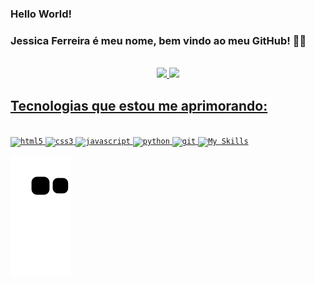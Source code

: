 ### Hello World! 
### Jessica Ferreira é meu nome, bem vindo ao meu GitHub! 👋🏻
<div style="display: inline_block"><br> </div>

<div align="center">
    <a href="https://github.com/jessicabferreira">
    <img height="180em" src="https://github-readme-stats.vercel.app/api?username=jessicabferreira&layout=compact&langs_count=true&theme=radical"/>
    <img height="180em" src="https://github-readme-stats.vercel.app/api/top-langs/?username=jessicabferreira&layout=compact&langs_count=7&true&theme=radical"/>
</div>

## Tecnologias que estou me aprimorando:

<img style="display: inline_block"><br>
  <code><img alt="html5" src="https://cdn.jsdelivr.net/gh/devicons/devicon/icons/html5/html5-original-wordmark.svg" alt="rails" width="50" height="50" style="max-width:100%;"></img></code>
  <code><img alt="css3" src="https://cdn.jsdelivr.net/gh/devicons/devicon/icons/css3/css3-original-wordmark.svg" alt="rails" width="50" height="50" style="max-width:100%;"></img></code>
  <code><img alt="javascript" src="https://cdn.jsdelivr.net/gh/devicons/devicon/icons/javascript/javascript-original.svg" alt="rails" width="40" height="40" style="max-width:100%;"></img></code>
  <code><img alt="python" src="https://cdn.jsdelivr.net/gh/devicons/devicon/icons/python/python-original.svg" alt="rails" width="50" height="50" style="max-width:100%;"></img></code>
  <code><img alt="git" src="https://cdn.jsdelivr.net/gh/devicons/devicon/icons/git/git-original.svg" alt="rails" width="50" height="50" style="max-width:100%;"></img></code>
  <code>[![My Skills](https://skillicons.dev/icons?i=github)](https://skillicons.dev)</code>



  ![Snake animation](https://github.com/jessicabferreira/jessicabferreira/blob/output/github-contribution-grid-snake.svg)